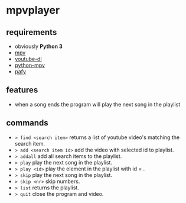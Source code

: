 # mpvplayer

## requirements

 - obviously **Python 3**
 - [mpv](https://mpv.io/)
 - [youtube-dl](https://ytdl-org.github.io/youtube-dl/index.html)
 - [python-mpv](https://github.com/jaseg/python-mpv)
 - [pafy](https://pypi.org/project/pafy/)

## features

 - when a song ends the program will play the next song in the playlist
 
## commands

 - `> find <search item>` returns a list of youtube video's matching the search item.
 - `> add <search item id>` add the video with selected id to playlist.
 - `> addall` add all search items to the playlist.
 - `> play` play the next song in the playlist.
 - `> play <id>` play the element in the playlist with id = <id>.
 - `> skip` play the next song in the playlist.
 - `> skip <nr>` skip <nr> numbers.
 - `> list` returns the playlist.
 - `> quit` close the program and video.
